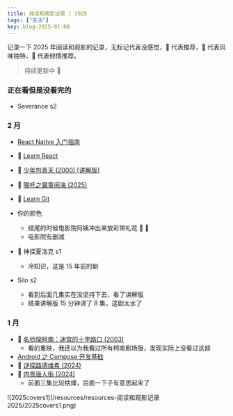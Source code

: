 ```yaml
---
title: 阅读和观影记录 | 2025
tags: ["生活"]
key: blog-2025-01-08
---
```


记录一下 2025 年阅读和观影的记录，无标记代表没感觉，🍕 代表推荐，🌮 代表风味独特，🍔 代表倾情推荐。

> 持续更新中 🤯

<!--more-->

### 正在看但是没看完的

* Severance s2

### 2 月

* [React Native 入门指南](https://reactnative.cn/docs/getting-started)
* 🍕 [Learn React](https://react.dev/learn)
* 🍕 [少年包青天 (2000) [讲解版]](https://www.bilibili.com/video/BV1ujqDYRE8i/)
* 🍕 [哪吒之魔童闹海 (2025)](https://movie.douban.com/subject/34780991/)
* 🍔 [Learn Git](https://help.gitee.com/learn-Git-Branching/?locale=zh_CN)
* 你的颜色
  * 结尾的时候电影院阿姨冲出来放彩带礼花 🎉 🤯
  * 电影院有删减
* 🍔 神探夏洛克 s1
  * 冷知识，这是 15 年前的剧

* Silo s2
  * 看到后面几集实在没坚持下去，看了讲解版
  * 结果讲解版 15 分钟讲了 8 集，这剧太水了

### 1 月

* 🍕 [名侦探柯南：迷宫的十字路口 (2003)](https://movie.douban.com/subject/2357707/)
  * 看的重映，我还以为我看过所有柯南剧场版，发现实际上没看过这部
* [Android 之 Compose 开发基础](https://developer.android.com/courses/android-basics-compose/course?hl=zh-cn)
* 🍕 [谜探路德维希 (2024)](https://movie.douban.com/subject/36419921/)
* 🌮 [内景唐人街 (2024)](https://movie.douban.com/subject/35259171/)
  * 前面三集比较枯燥，后面一下子有意思起来了

![2025covers1](/resources/resources-阅读和观影记录 2025/2025covers1.png)


